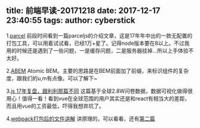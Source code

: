 title: 前端早读-20171218
date: 2017-12-17 23:40:55
tags:
author: cyberstick
---
1.[parcel](https://zh.parceljs.org/getting_started.html)
前段时间看到一篇parceljs的介绍文章，这是17年年中出的一款无配置的打包工具，可以用着试试看，已经1万+星了。记得node版本要在8以上。不过我用的时候还是遇到了一些问题，一是缓存问题，二是服务器挂掉...所以上手体验不太好。

2.[ABEM](https://css-tricks.com/abem-useful-adaptation-bem/)
Atomic BEM。主要的思路是在BEM前面加了前缀，来标识组件的复杂度，跟我们的u,m有点像。可以了解下~

3.[js 17年复盘，跟利利那篇不同](https://stateofjs.com/2017/front-end/other/)
这篇基于全球2.8W问卷数据，数据可视化做得很用心！值得一看！看到vue在全球范围的用户其实还是和react有相当大的差距，而且用vue的工资最低，吓得我想弃坑了。

4.[webpack打包后的文件讲解](https://juejin.im/post/5a23b130f265da432003101a)
讲原理的，可以看看，还有[第二篇](https://juejin.im/post/5a34bcf9f265da43070355f8)
